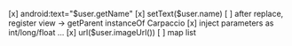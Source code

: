 [x] android:text="$user.getName"
[x] setText($user.name)
[ ] after replace, register view -> getParent instanceOf Carpaccio
[x] inject parameters as int/long/float ...
[x] url($user.imageUrl())
[ ] map list
